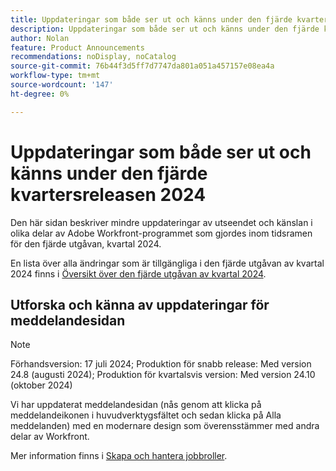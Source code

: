 ```yaml
---
title: Uppdateringar som både ser ut och känns under den fjärde kvartersreleasen 2024
description: Uppdateringar som både ser ut och känns under den fjärde kvartersreleasen 2024
author: Nolan
feature: Product Announcements
recommendations: noDisplay, noCatalog
source-git-commit: 76b44f3d5ff7d7747da801a051a457157e08ea4a
workflow-type: tm+mt
source-wordcount: '147'
ht-degree: 0%

---
```


# Uppdateringar som både ser ut och känns under den fjärde kvartersreleasen 2024

Den här sidan beskriver mindre uppdateringar av utseendet och känslan i olika delar av Adobe Workfront-programmet som gjordes inom tidsramen för den fjärde utgåvan, kvartal 2024.

En lista över alla ändringar som är tillgängliga i den fjärde utgåvan av kvartal 2024 finns i [Översikt över den fjärde utgåvan av kvartal 2024](/help/quicksilver/product-announcements/product-releases/24-q4-release-activity/24-q4-release-overview.md).

## Utforska och känna av uppdateringar för meddelandesidan

>[!NOTE]
>
>Förhandsversion: 17 juli 2024; Produktion för snabb release: Med version 24.8 (augusti 2024); Produktion för kvartalsvis version: Med version 24.10 (oktober 2024)

Vi har uppdaterat meddelandesidan (nås genom att klicka på meddelandeikonen i huvudverktygsfältet och sedan klicka på Alla meddelanden) med en modernare design som överensstämmer med andra delar av Workfront.

Mer information finns i [Skapa och hantera jobbroller](/help/quicksilver/administration-and-setup/set-up-workfront/organizational-setup/create-manage-job-roles.md).

